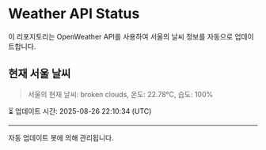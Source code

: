
# Weather API Status

이 리포지토리는 OpenWeather API를 사용하여 서울의 날씨 정보를 자동으로 업데이트합니다.

## 현재 서울 날씨
> 서울의 현재 날씨: broken clouds, 온도: 22.78°C, 습도: 100%

⏳ 업데이트 시간: 2025-08-26 22:10:34 (UTC)

---
자동 업데이트 봇에 의해 관리됩니다.
